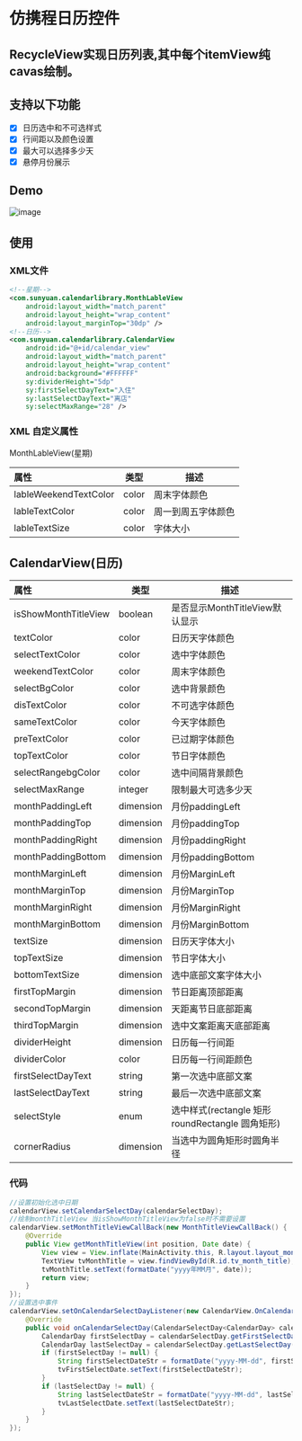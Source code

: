 # 仿携程日历控件
RecycleView实现日历列表,其中每个itemView纯cavas绘制。
---
## 支持以下功能
- [x] 日历选中和不可选样式
- [x] 行间距以及颜色设置
- [x] 最大可以选择多少天
- [x] 悬停月份展示
## Demo
![image](https://github.com/sy007/CalendarView/tree/master/demo/demo.gif)
## 使用
### XML文件
````xml
<!--星期-->
<com.sunyuan.calendarlibrary.MonthLableView
    android:layout_width="match_parent"
    android:layout_height="wrap_content"
    android:layout_marginTop="30dp" />
<!--日历-->
<com.sunyuan.calendarlibrary.CalendarView
    android:id="@+id/calendar_view"
    android:layout_width="match_parent"
    android:layout_height="wrap_content"
    android:background="#FFFFFF"
    sy:dividerHeight="5dp"
    sy:firstSelectDayText="入住"
    sy:lastSelectDayText="离店"
    sy:selectMaxRange="28" />
````

### XML 自定义属性

MonthLableView(星期)

|属性 | 类型 | 描述 |
| :------------------------- | --------- | ---------------------------------- |
| lableWeekendTextColor | color | 周末字体颜色 |
| lableTextColor | color | 周一到周五字体颜色 |
| lableTextSize | color | 字体大小 |

CalendarView(日历)
------------------
| 属性 | 类型 | 描述 | 
| :------------------------- | --------- | ---------------------------------- |
| isShowMonthTitleView | boolean | 是否显示MonthTitleView默认显示 |
| textColor | color | 日历天字体颜色 |
| selectTextColor | color | 选中字体颜色 |
| weekendTextColor | color | 周末字体颜色 |
| selectBgColor | color | 选中背景颜色 |
| disTextColor | color | 不可选字体颜色 |
| sameTextColor | color | 今天字体颜色 |
| preTextColor | color | 已过期字体颜色 |
| topTextColor | color | 节日字体颜色 |
| selectRangebgColor | color | 选中间隔背景颜色 |
| selectMaxRange | integer | 限制最大可选多少天 |
| monthPaddingLeft | dimension | 月份paddingLeft |
| monthPaddingTop | dimension | 月份paddingTop |
| monthPaddingRight | dimension | 月份paddingRight |
| monthPaddingBottom | dimension | 月份paddingBottom |
| monthMarginLeft | dimension | 月份MarginLeft |
| monthMarginTop | dimension | 月份MarginTop |
| monthMarginRight | dimension | 月份MarginRight |
| monthMarginBottom | dimension | 月份MarginBottom |
|textSize | dimension | 日历天字体大小 |
| topTextSize | dimension | 节日字体大小 |
| bottomTextSize | dimension | 选中底部文案字体大小 |
| firstTopMargin | dimension | 节日距离顶部距离 |
| secondTopMargin | dimension | 天距离节日底部距离 |
| thirdTopMargin | dimension | 选中文案距离天底部距离 |
| dividerHeight | dimension | 日历每一行间距 |
| dividerColor | color | 日历每一行间距颜色 |
| firstSelectDayText | string | 第一次选中底部文案 |
| lastSelectDayText | string | 最后一次选中底部文案 |
| selectStyle | enum | 选中样式(rectangle 矩形  roundRectangle 圆角矩形) |
| cornerRadius | dimension | 当选中为圆角矩形时圆角半径 |

### 代码
````java
//设置初始化选中日期
calendarView.setCalendarSelectDay(calendarSelectDay);
//绘制monthTitleView 当isShowMonthTitleView为false时不需要设置
calendarView.setMonthTitleViewCallBack(new MonthTitleViewCallBack() {
    @Override
    public View getMonthTitleView(int position, Date date) {
        View view = View.inflate(MainActivity.this, R.layout.layout_month_title, null);
        TextView tvMonthTitle = view.findViewById(R.id.tv_month_title);
        tvMonthTitle.setText(formatDate("yyyy年MM月", date));
        return view;
    }
});
//设置选中事件
calendarView.setOnCalendarSelectDayListener(new CalendarView.OnCalendarSelectDayListener<CalendarDay>() {
    @Override
    public void onCalendarSelectDay(CalendarSelectDay<CalendarDay> calendarSelectDay) {
        CalendarDay firstSelectDay = calendarSelectDay.getFirstSelectDay();
        CalendarDay lastSelectDay = calendarSelectDay.getLastSelectDay();
        if (firstSelectDay != null) {
            String firstSelectDateStr = formatDate("yyyy-MM-dd", firstSelectDay.toDate());
            tvFirstSelectDate.setText(firstSelectDateStr);
        }
        if (lastSelectDay != null) {
            String lastSelectDateStr = formatDate("yyyy-MM-dd", lastSelectDay.toDate());
            tvLastSelectDate.setText(lastSelectDateStr);
        }
    }
});
````
